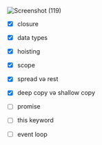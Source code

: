 ![Screenshot (119)](https://github.com/user-attachments/assets/f4efc00f-5632-46ea-af17-27e1da53b6e9)

- [x] closure

- [x] data types

- [x] hoisting

- [x] scope

- [x] spread və rest

- [x] deep copy və shallow copy

- [ ] promise

- [ ] this keyword

- [ ] event loop
